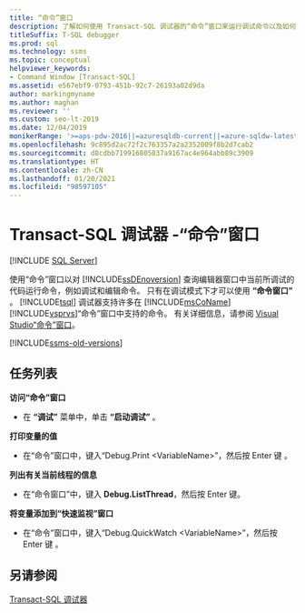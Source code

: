 ```yaml
---
title: “命令”窗口
description: 了解如何使用 Transact-SQL 调试器的“命令”窗口来运行调试命令以及如何在要调试的代码上编辑命令。
titleSuffix: T-SQL debugger
ms.prod: sql
ms.technology: ssms
ms.topic: conceptual
helpviewer_keywords:
- Command Window [Transact-SQL]
ms.assetid: e567ebf9-0793-451b-92c7-26193a02d9da
author: markingmyname
ms.author: maghan
ms.reviewer: ''
ms.custom: seo-lt-2019
ms.date: 12/04/2019
monikerRange: '>=aps-pdw-2016||=azuresqldb-current||=azure-sqldw-latest||>=sql-server-2016||>=sql-server-linux-2017||=azuresqldb-mi-current'
ms.openlocfilehash: 9c895d2ac72f2c763357a2a2352009f8b2d7cab2
ms.sourcegitcommit: d8cdbb719916805037a9167ac4e964abb89c3909
ms.translationtype: HT
ms.contentlocale: zh-CN
ms.lasthandoff: 01/20/2021
ms.locfileid: "98597105"
---
```

# <a name="transact-sql-debugger---command-window"></a>Transact-SQL 调试器 -“命令”窗口

 [!INCLUDE [SQL Server](../../includes/applies-to-version/sqlserver.md)]

使用“命令”窗口以对 [!INCLUDE[ssDEnoversion](../../includes/ssdenoversion-md.md)] 查询编辑器窗口中当前所调试的代码运行命令，例如调试和编辑命令。 只有在调试模式下才可以使用 **“命令窗口”** 。 [!INCLUDE[tsql](../../includes/tsql-md.md)] 调试器支持许多在 [!INCLUDE[msCoName](../../includes/msconame-md.md)] [!INCLUDE[vsprvs](../../includes/vsprvs-md.md)]“命令”窗口中支持的命令。 有关详细信息，请参阅 [Visual Studio“命令”窗口](/previous-versions/visualstudio/visual-studio-2015/ide/reference/command-window)。  

[!INCLUDE[ssms-old-versions](../../includes/ssms-old-versions.md)]

## <a name="task-list"></a>任务列表

**访问“命令”窗口**

- 在 **“调试”** 菜单中，单击 **“启动调试”** 。

**打印变量的值**

- 在“命令”窗口中，键入“Debug.Print \<VariableName>”，然后按 Enter 键 。

**列出有关当前线程的信息**

- 在“命令窗口”中，键入 **Debug.ListThread**，然后按 Enter 键。

**将变量添加到“快速监视”窗口**

- 在“命令”窗口中，键入“Debug.QuickWatch \<VariableName>”，然后按 Enter 键 。

## <a name="see-also"></a>另请参阅

[Transact-SQL 调试器](./transact-sql-debugger.md)